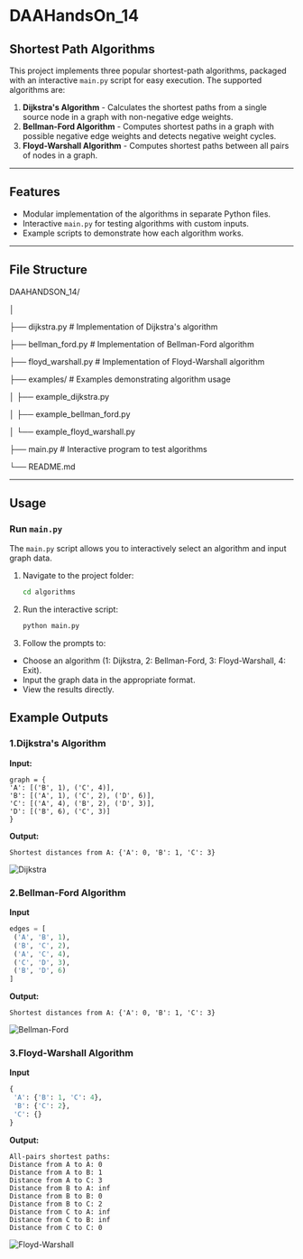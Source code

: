 # DAAHandsOn_14

## Shortest Path Algorithms

This project implements three popular shortest-path algorithms, packaged with an interactive `main.py` script for easy execution. The supported algorithms are:

1. **Dijkstra's Algorithm** - Calculates the shortest paths from a single source node in a graph with non-negative edge weights.
2. **Bellman-Ford Algorithm** - Computes shortest paths in a graph with possible negative edge weights and detects negative weight cycles.
3. **Floyd-Warshall Algorithm** - Computes shortest paths between all pairs of nodes in a graph.

---

## **Features**

- Modular implementation of the algorithms in separate Python files.
- Interactive `main.py` for testing algorithms with custom inputs.
- Example scripts to demonstrate how each algorithm works.

---

## **File Structure**

DAAHANDSON_14/

│

├── dijkstra.py # Implementation of Dijkstra's algorithm

├── bellman_ford.py # Implementation of Bellman-Ford algorithm

├── floyd_warshall.py # Implementation of Floyd-Warshall algorithm

├── examples/ # Examples demonstrating algorithm usage

│ ├── example_dijkstra.py

│ ├── example_bellman_ford.py

│ └── example_floyd_warshall.py

├── main.py # Interactive program to test algorithms

└── README.md

---

## **Usage**

### **Run `main.py`**

The `main.py` script allows you to interactively select an algorithm and input graph data.

1. Navigate to the project folder:

   ```bash
   cd algorithms
   ```

2. Run the interactive script:

    ```bash
    python main.py
    ```

3. Follow the prompts to:

- Choose an algorithm (1: Dijkstra, 2: Bellman-Ford, 3: Floyd-Warshall, 4: Exit).
- Input the graph data in the appropriate format.
- View the results directly.

## Example Outputs

### **1.Dijkstra's Algorithm**

**Input:**

    graph = {
    'A': [('B', 1), ('C', 4)],
    'B': [('A', 1), ('C', 2), ('D', 6)],
    'C': [('A', 4), ('B', 2), ('D', 3)],
    'D': [('B', 6), ('C', 3)]
    }

**Output:**

   ```plaintext
   Shortest distances from A: {'A': 0, 'B': 1, 'C': 3}
   ```
![Dijkstra](https://github.com/user-attachments/assets/c4b71744-d1a5-4ab6-84e0-44e4d4d33502)

### **2.Bellman-Ford Algorithm**
**Input**
   ```python
   edges = [
    ('A', 'B', 1),
    ('B', 'C', 2),
    ('A', 'C', 4),
    ('C', 'D', 3),
    ('B', 'D', 6)
   ]
   ```
**Output:**

   ```plaintext
   Shortest distances from A: {'A': 0, 'B': 1, 'C': 3}
   ```
![Bellman-Ford](https://github.com/user-attachments/assets/9f017b7d-4e12-465c-be4a-682e9a57fa2c)

### **3.Floyd-Warshall Algorithm**
**Input**
   ```python
   {
    'A': {'B': 1, 'C': 4},
    'B': {'C': 2},
    'C': {}
   }
   ```
**Output:**

   ```vbnet
   All-pairs shortest paths:
   Distance from A to A: 0
   Distance from A to B: 1
   Distance from A to C: 3
   Distance from B to A: inf
   Distance from B to B: 0
   Distance from B to C: 2
   Distance from C to A: inf
   Distance from C to B: inf
   Distance from C to C: 0
   ```
![Floyd-Warshall](https://github.com/user-attachments/assets/8f0b94d5-7886-40f7-bb2b-aafa95cdb9da)
